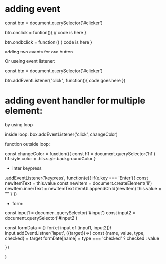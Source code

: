 # adding event

const btn = document.querySelector('#clicker')

btn.onclick = funtion(){
// code is here
}

btn.ondbclick = function () {
code is here
}

adding two events for one button

Or useing event listener:

const btn = document.querySelector('#clicker')

btn.addEventListener("click", function(){
code goes here
})

# adding event handler for multiple element:

by using loop

inside loop:
box.addEventListener('click', changeColor)

function outside loop:

const changeColor = function(){
const h1 = document.querySelector('h1')
h1.style.color = this.style.backgroundColor
}

- inter keypress

.addEventListener('keypress', function(e){
if(e.key === 'Enter'){
const newItemText = this.value
const newItem = document.createElement('li')
newItem.innerText = newItemText
itemUl.appendChild(newItem)
this.value = ""
}
})

* form:

const input1 = document.querySelector('#input')
const input2 = document.querySelector('#input2')

const formData = {}
for(let input of [input1, input2]){
    input.addEventListner('input', ({target})=>{
        const {name, value, type, checked} = target
        formDate[name] = type === 'checked' ? checked : value
        
    })
}

